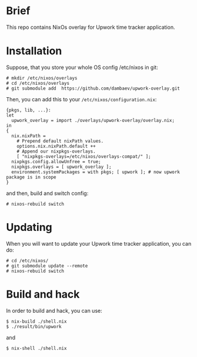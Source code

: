 # Brief

This repo contains NixOs overlay for Upwork time tracker application.

# Installation

Suppose, that you store your whole OS config /etc/nixos in git:

```
# mkdir /etc/nixos/overlays
# cd /etc/nixos/overlays
# git submodule add  https://github.com/dambaev/upwork-overlay.git
```

Then, you can add this to your `/etc/nixos/configuration.nix`:

```
{pkgs, lib, ...}:
let
  upwork_overlay = import ./overlays/upwork-overlay/overlay.nix;
in
{
  nix.nixPath =
    # Prepend default nixPath values.
    options.nix.nixPath.default ++
    # Append our nixpkgs-overlays.
    [ "nixpkgs-overlays=/etc/nixos/overlays-compat/" ];
  nixpkgs.config.allowUnfree = true;
  nixpkgs.overlays = [ upwork_overlay ];
  environment.systemPackages = with pkgs; [ upwork ]; # now upwork package is in scope
}
```

and then, build and switch config:

```
# nixos-rebuild switch
```

# Updating

When you will want to update your Upwork time tracker application, you can do:

```
# cd /etc/nixos/
# git submodule update --remote
# nixos-rebuild switch
```

# Build and hack

In order to build and hack, you can use:

```
$ nix-build ./shell.nix
$ ./result/bin/upwork
```

and

```
$ nix-shell ./shell.nix
```

